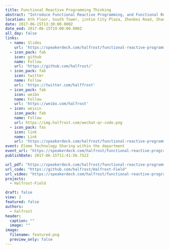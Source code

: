 ```yaml
---
title: Functional Reactive Programming Thinking
abstract: "Introduce Functional Reactive Programming, and Functional Reactive Programming impact on programming thinking."
location: 6th Floor, South Tower, jintie City Plaza, Zhenbei Road, Shanghai
date: 2017-06-15T13:30:00.000Z
date_end: 2017-06-15T19:00:00.000Z
all_day: false
links:
  - name: Slides
    url: 'https://speakerdeck.com/halfrost/functional-reactive-programming'
  - icon_pack: fab
    icon: github
    name: Follow
    url: 'https://github.com/halfrost/'
  - icon_pack: fab
    icon: twitter
    name: Follow
    url: 'https://twitter.com/halffrost'
  - icon_pack: fab
    icon: weibo
    name: Follow
    url: 'https://weibo.com/halfrost'
  - icon: weixin
    icon_pack: fab
    name: Follow
    url: https://img.halfrost.com/wechat-qr-code.png
  - icon_pack: fas
    icon: link
    name: Link
    url: 'https://speakerdeck.com/halfrost/functional-reactive-programming'
event: Eleme Technology Sharing within the department
event_url: "https://speakerdeck.com/halfrost/functional-reactive-programming"
publishDate: 2017-06-15T11:41:56.752Z

url_pdf: "https://speakerdeck.com/halfrost/functional-reactive-programming"
url_code: "https://github.com/halfrost/Halfrost-Field"
url_video: "https://speakerdeck.com/halfrost/functional-reactive-programming"
projects:
  - Halfrost-Field

draft: false
view: 2
featured: false
authors:
  - halfrost
header:
  caption: ""
  image: ""
image:
  filename: featured.png
  preview_only: false
---
```

